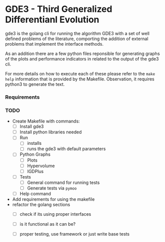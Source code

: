 # GDE3 - Third Generalized Differentianl Evolution

gde3 is the golang cli for running the algorithm GDE3 with a set of well
defined problems of the literature, comporting the addition of external
problems that implement the interface methods.

As an addition there are a few python files reponsible for generating graphs of
the plots and performance indicators in related to the output of the gde3 cli.

For more details on how to execute each of these please refer to the `make
help` information that is provided by the Makefile. Observation, it requires
python3 to generate the text.


### Requirements



### TODO
- Create Makefile with commands:
    - [ ] Install gde3
    - [ ] Install python libraries needed
    - [ ] Run
        - [ ] installs
        - [ ] runs the gde3 with default parameters
    - [ ] Python Graphs
        - [ ] Plots
        - [ ] Hypervolume
        - [ ] IGDPlus
    - [ ] Tests
        - [ ] General command for running tests
        - [ ] Generate tests via `pymoo`
    - [ ] Help command

- Add requirements for using the makefile
- refactor the golang sections
    - [ ] check if its using proper interfaces
    - [ ] is it functional as it can be?
    - [ ] proper testing, use framework or just write base tests

